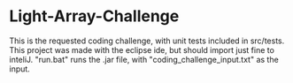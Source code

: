 # Light-Array-Challenge
This is the requested coding challenge, with unit tests included in src/tests. This project was made with the eclipse ide, but should import just fine to inteliJ. "run.bat" runs the .jar file, with "coding_challenge_input.txt" as the input. 
